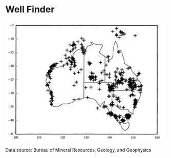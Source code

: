 # Well Finder
![logo](/images/logo.PNG)



Data source: Bureau of Mineral Resources, Geology, and Geophysics
